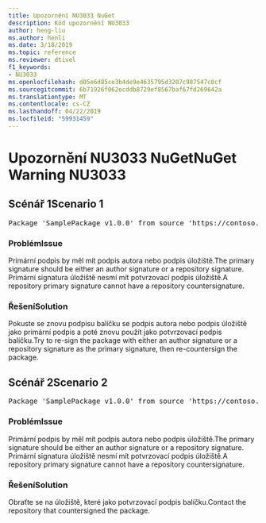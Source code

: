 ```yaml
---
title: Upozornění NU3033 NuGet
description: Kód upozornění NU3033
author: heng-liu
ms.author: henli
ms.date: 3/18/2019
ms.topic: reference
ms.reviewer: dtivel
f1_keywords:
- NU3033
ms.openlocfilehash: d05e6d85ce3b4de9e4635795d3207c987547c0cf
ms.sourcegitcommit: 6b71926f062ecddb8729ef8567baf67fd269642a
ms.translationtype: MT
ms.contentlocale: cs-CZ
ms.lasthandoff: 04/22/2019
ms.locfileid: "59931459"
---
```

# <a name="nuget-warning-nu3033"></a><span data-ttu-id="6eeed-103">Upozornění NU3033 NuGet</span><span class="sxs-lookup"><span data-stu-id="6eeed-103">NuGet Warning NU3033</span></span>

## <a name="scenario-1"></a><span data-ttu-id="6eeed-104">Scénář 1</span><span class="sxs-lookup"><span data-stu-id="6eeed-104">Scenario 1</span></span>

<pre>Package 'SamplePackage v1.0.0' from source 'https://contoso.com/index.json': A repository primary signature must not have a repository countersignature.</pre>

### <a name="issue"></a><span data-ttu-id="6eeed-105">Problém</span><span class="sxs-lookup"><span data-stu-id="6eeed-105">Issue</span></span>

<span data-ttu-id="6eeed-106">Primární podpis by měl mít podpis autora nebo podpis úložiště.</span><span class="sxs-lookup"><span data-stu-id="6eeed-106">The primary signature should be either an author signature or a repository signature.</span></span> <span data-ttu-id="6eeed-107">Primární signatura úložiště nesmí mít potvrzovací podpis úložiště.</span><span class="sxs-lookup"><span data-stu-id="6eeed-107">A repository primary signature cannot have a repository countersignature.</span></span>

### <a name="solution"></a><span data-ttu-id="6eeed-108">Řešení</span><span class="sxs-lookup"><span data-stu-id="6eeed-108">Solution</span></span>

<span data-ttu-id="6eeed-109">Pokuste se znovu podpisu balíčku se podpis autora nebo podpis úložiště jako primární podpis a poté znovu použít jako potvrzovací podpis balíčku.</span><span class="sxs-lookup"><span data-stu-id="6eeed-109">Try to re-sign the package with either an author signature or a repository signature as the primary signature, then re-countersign the package.</span></span>



## <a name="scenario-2"></a><span data-ttu-id="6eeed-110">Scénář 2</span><span class="sxs-lookup"><span data-stu-id="6eeed-110">Scenario 2</span></span>

<pre>Package 'SamplePackage v1.0.0' from source 'https://contoso.com/index.json': A repository primary signature must not have a repository countersignature.</pre>

### <a name="issue"></a><span data-ttu-id="6eeed-111">Problém</span><span class="sxs-lookup"><span data-stu-id="6eeed-111">Issue</span></span>

<span data-ttu-id="6eeed-112">Primární podpis by měl mít podpis autora nebo podpis úložiště.</span><span class="sxs-lookup"><span data-stu-id="6eeed-112">The primary signature should be either an author signature or a repository signature.</span></span> <span data-ttu-id="6eeed-113">Primární signatura úložiště nesmí mít potvrzovací podpis úložiště.</span><span class="sxs-lookup"><span data-stu-id="6eeed-113">A repository primary signature cannot have a repository countersignature.</span></span>

### <a name="solution"></a><span data-ttu-id="6eeed-114">Řešení</span><span class="sxs-lookup"><span data-stu-id="6eeed-114">Solution</span></span>

<span data-ttu-id="6eeed-115">Obraťte se na úložiště, které jako potvrzovací podpis balíčku.</span><span class="sxs-lookup"><span data-stu-id="6eeed-115">Contact the repository that countersigned the package.</span></span>